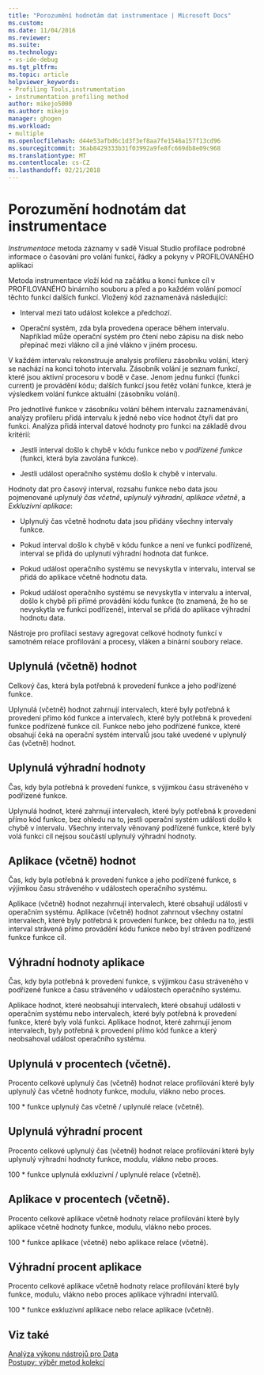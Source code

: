 ```yaml
---
title: "Porozumění hodnotám dat instrumentace | Microsoft Docs"
ms.custom: 
ms.date: 11/04/2016
ms.reviewer: 
ms.suite: 
ms.technology:
- vs-ide-debug
ms.tgt_pltfrm: 
ms.topic: article
helpviewer_keywords:
- Profiling Tools,instrumentation
- instrumentation profiling method
author: mikejo5000
ms.author: mikejo
manager: ghogen
ms.workload:
- multiple
ms.openlocfilehash: d44e53afbd6c1d3f3ef8aa7fe1546a157f13cd96
ms.sourcegitcommit: 36ab8429333b31f03992a9fe8fc669db8e09c968
ms.translationtype: MT
ms.contentlocale: cs-CZ
ms.lasthandoff: 02/21/2018
---
```

# <a name="understanding-instrumentation-data-values"></a>Porozumění hodnotám dat instrumentace

*Instrumentace* metoda záznamy v sadě Visual Studio profilace podrobné informace o časování pro volání funkcí, řádky a pokyny v PROFILOVANÉHO aplikaci

Metoda instrumentace vloží kód na začátku a konci funkce cíl v PROFILOVANÉHO binárního souboru a před a po každém volání pomocí těchto funkcí dalších funkcí. Vložený kód zaznamenává následující:

- Interval mezi tato událost kolekce a předchozí.

- Operační systém, zda byla provedena operace během intervalu. Například může operační systém pro čtení nebo zápisu na disk nebo přepínač mezi vlákno cíl a jiné vlákno v jiném procesu.

V každém intervalu rekonstruuje analysis profileru zásobníku volání, který se nachází na konci tohoto intervalu. Zásobník volání je seznam funkcí, které jsou aktivní procesoru v bodě v čase. Jenom jednu funkci (funkci current) je provádění kódu; dalších funkcí jsou řetěz volání funkce, která je výsledkem volání funkce aktuální (zásobníku volání).

Pro jednotlivé funkce v zásobníku volání během intervalu zaznamenávání, analýzy profileru přidá intervalu k jedné nebo více hodnot čtyři dat pro funkci. Analýza přidá interval datové hodnoty pro funkci na základě dvou kritérií:

- Jestli interval došlo k chybě v kódu funkce nebo v *podřízené funkce* (funkci, která byla zavolána funkce).

- Jestli událost operačního systému došlo k chybě v intervalu.

Hodnoty dat pro časový interval, rozsahu funkce nebo data jsou pojmenované *uplynulý čas včetně*, *uplynulý výhradní*, *aplikace včetně*, a  *Exkluzivní aplikace*:

- Uplynulý čas včetně hodnotu data jsou přidány všechny intervaly funkce.

- Pokud interval došlo k chybě v kódu funkce a není ve funkci podřízené, interval se přidá do uplynutí výhradní hodnota dat funkce.

- Pokud událost operačního systému se nevyskytla v intervalu, interval se přidá do aplikace včetně hodnotu data.

- Pokud událost operačního systému se nevyskytla v intervalu a interval, došlo k chybě při přímé provádění kódu funkce (to znamená, že ho se nevyskytla ve funkci podřízené), interval se přidá do aplikace výhradní hodnotu data.

Nástroje pro profilaci sestavy agregovat celkové hodnoty funkcí v samotném relace profilování a procesy, vláken a binární soubory relace.

## <a name="elapsed-inclusive-values"></a>Uplynulá (včetně) hodnot

Celkový čas, která byla potřebná k provedení funkce a jeho podřízené funkce.

Uplynulá (včetně) hodnot zahrnují intervalech, které byly potřebná k provedení přímo kód funkce a intervalech, které byly potřebná k provedení funkce podřízené funkce cíl. Funkce nebo jeho podřízené funkce, které obsahují čeká na operační systém intervalů jsou také uvedené v uplynulý čas (včetně) hodnot.

## <a name="elapsed-exclusive-values"></a>Uplynulá výhradní hodnoty

Čas, kdy byla potřebná k provedení funkce, s výjimkou času stráveného v podřízené funkce.

Uplynulá hodnot, které zahrnují intervalech, které byly potřebná k provedení přímo kód funkce, bez ohledu na to, jestli operační systém události došlo k chybě v intervalu. Všechny intervaly věnovaný podřízené funkce, které byly volá funkci cíl nejsou součástí uplynulý výhradní hodnoty.

## <a name="application-inclusive-values"></a>Aplikace (včetně) hodnot

Čas, kdy byla potřebná k provedení funkce a jeho podřízené funkce, s výjimkou času stráveného v událostech operačního systému.

Aplikace (včetně) hodnot nezahrnují intervalech, které obsahují události v operačním systému. Aplikace (včetně) hodnot zahrnout všechny ostatní intervalech, které byly potřebná k provedení funkce, bez ohledu na to, jestli interval strávená přímo provádění kódu funkce nebo byl stráven podřízené funkce funkce cíl.

## <a name="application-exclusive-values"></a>Výhradní hodnoty aplikace

Čas, kdy byla potřebná k provedení funkce, s výjimkou času stráveného v podřízené funkce a času stráveného v událostech operačního systému.

Aplikace hodnot, které neobsahují intervalech, které obsahují události v operačním systému nebo intervalech, které byly potřebná k provedení funkce, které byly volá funkci. Aplikace hodnot, které zahrnují jenom intervalech, byly potřebná k provedení přímo kód funkce a který neobsahoval událost operačního systému.

## <a name="elapsed-inclusive-percent"></a>Uplynulá v procentech (včetně).

Procento celkové uplynulý čas (včetně) hodnot relace profilování které byly uplynulý čas včetně hodnoty funkce, modulu, vlákno nebo proces.

100 * funkce uplynulý čas včetně / uplynulé relace (včetně).

## <a name="elapsed-exclusive-percent"></a>Uplynulá výhradní procent

Procento celkové uplynulý čas (včetně) hodnot relace profilování které byly uplynulý výhradní hodnoty funkce, modulu, vlákno nebo proces.

100 * funkce uplynulá exkluzivní / uplynulé relace (včetně).

## <a name="application-inclusive-percent"></a>Aplikace v procentech (včetně).

Procento celkové aplikace včetně hodnoty relace profilování které byly aplikace včetně hodnoty funkce, modulu, vlákno nebo proces.

100 * funkce aplikace (včetně) nebo aplikace relace (včetně).

## <a name="application-exclusive-percent"></a>Výhradní procent aplikace

Procento celkové aplikace včetně hodnoty relace profilování které byly funkce, modulu, vlákno nebo proces aplikace výhradní intervalů.

100 * funkce exkluzivní aplikace nebo relace aplikace (včetně).

## <a name="see-also"></a>Viz také

[Analýza výkonu nástrojů pro Data](../profiling/analyzing-performance-tools-data.md)  
[Postupy: výběr metod kolekcí](../profiling/how-to-choose-collection-methods.md)